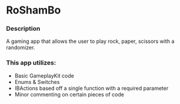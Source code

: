 # RoShamBo

### Description

A gaming app that allows the user to play rock, paper, scissors with a randomizer.

### This app utilizes:
- Basic GameplayKit code<br>
- Enums & Switches<br>
- IBActions based off a single function with a required parameter<br>
- Minor commenting on certain pieces of code
